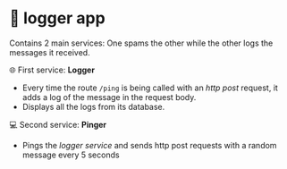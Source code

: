 # 🚀 logger app
Contains 2 main services: One spams the other while the other logs the messages it received.

🌐 First service: **Logger**
- Every time the route `/ping` is being called with an *http post* request, it adds a log of the message in the request body.
- Displays all the logs from its database.

💻 Second service: **Pinger**
- Pings the *logger service* and sends http post requests with a random message every 5 seconds


